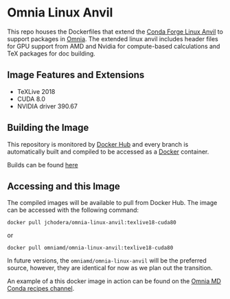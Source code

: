 # Omnia Linux Anvil

This repo houses the Dockerfiles that extend the
[Conda Forge Linux Anvil](https://github.com/conda-forge/docker-images) to support packages in
[Omnia](http://www.omnia.md/). The extended linux anvil includes header files for GPU support from AMD and Nvidia for
compute-based calculations and TeX packages for doc building.

## Image Features and Extensions

* TeXLive 2018
* CUDA 8.0
* NVIDIA driver 390.67

## Building the Image

This repository is monitored by [Docker Hub](https://hub.docker.com/) and every branch is automatically built
and compiled to be accessed as a [Docker](https://www.docker.com/) container.

Builds can be found [here](https://hub.docker.com/r/jchodera/omnia-linux-anvil/)

## Accessing and this Image

The compiled images will be available to pull from Docker Hub. The image can be accessed with the following command:

`docker pull jchodera/omnia-linux-anvil:texlive18-cuda80`

or

`docker pull omniamd/omnia-linux-anvil:texlive18-cuda80`

In future versions, the `omniamd/omnia-linux-anvil` will be the preferred source, however, they are identical for now as
we plan out the transition.

An example of a this docker image in action can be found on the
[Omnia MD Conda recipes channel](https://github.com/omnia-md/conda-recipes).
